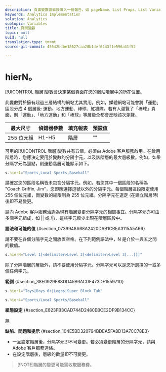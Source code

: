 ```yaml
---
description: 頁面變數會直接填入一份報告，如 pageName、List Props、List Variables 等。
keywords: Analytics Implementation
solution: Analytics
subtopic: Variables
title: 頁面變數
topic: null
uuid: null
translation-type: tm+mt
source-git-commit: 45642bdbe18627caa20b1def6443f1e596a41f52

---
```




# hierN。

[!UICONTROL 階層]變數會決定某個頁面在您的網站階層中的所在位置。

<!-- 

hierN.xml

 -->

此變數對於擁有超過三層結構的網站尤其實用。例如，媒體網站可能會將「運動」區段分成 4 個層級: 運動、地方運動、棒球、紅襪隊。若有人瀏覽了「棒球」頁面，則「運動」、「地方運動」和「棒球」等層級全都會反映該次瀏覽。

| 最大尺寸 | 偵錯器參數 | 填充報表 | 預設值 |
|---|---|---|---|
| 255 位元組 | H1-H5 | 階層 | "" |

可用的[!UICONTROL 階層]變數共有五個，必須由 Adobe 客戶服務啟用。在啟用階層時，您應決定要用於變數的分隔字元，以及該階層的最大層級數。例如，如果分隔字元為逗點，則運動階層可能顯示如下。

```js
s.hier1="Sports,Local Sports,Baseball"
```

請確定您的區段名稱皆未包含分隔字元。例如，若您其中一個區段的名稱為 "Coach Griffin, Jim"，您即應選擇逗號以外的分隔字元。每個階層區段限定使用 255 個位元組，而變數的總限制為 255 位元組。分隔字元在選定 (在建立階層時) 後即不易變更。

請向 Adobe 客戶服務洽詢為現有階層變更分隔字元的相關事宜。分隔字元亦可由多個字元組成，如 || 或 /|\，這些字元較少出現在階層區段中。

**語法和可能的值** {#section_0739948A68A2420DAB1CBEA3115A5A66}

請不要在各個分隔字元之間放置空格。在下列範例語法中，N 是介於一與五之間的數值。

```js
s.hierN="Level 1[<delimiter>Level 2[<delimiter>Level 3[...]]]"
```

除了分隔階層的層級外，請不要使用分隔字元。分隔字元可以是您所選擇的一或多個任何字元。

**範例** {#section_38E0929F88DD45B6ACDF473DF155971D}

```js
s.hier1="Toys|Boys 6+|Legos|Super Block Tub"
```

```js
s.hier4="Sports/Local Sports/Baseball"
```

**組態設定** {#section_E823FB3CAD744D2480EBCE2DF9B134CC}

無

**缺陷、問題和提示** {#section_104E5BD320764BDEA5FA8D13A70C78E3}

* 一旦設定階層後，分隔字元即不可變更。若必須變更階層的分隔字元，請與 Adobe 客戶服務連絡。
* 在設定階層後，層級的數量即不可變更。

> [!NOTE]階層的變更可能需收取服務費。

